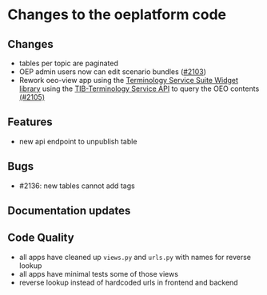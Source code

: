 <!--
SPDX-FileCopyrightText: 2025 Christian Winger <https://github.com/wingechr> © Öko-Institut e.V.
SPDX-FileCopyrightText: 2025 Jonas Huber <https://github.com/jh-RLI> © Reiner Lemoine Institut
SPDX-FileCopyrightText: 2025 Christian Winger <https://github.com/wingechr> © Öko-Institut e.V.

SPDX-License-Identifier: CC0-1.0
-->

# Changes to the oeplatform code

## Changes

- tables per topic are paginated
- OEP admin users now can edit scenario bundles
  ([#2103](https://github.com/OpenEnergyPlatform/oeplatform/pull/2103))
- Rework oeo-view app using the
  [Terminology Service Suite Widget library](https://ts4nfdi.github.io/terminology-service-suite/comp/latest/?path=/docs/overview--docs)
  using the [TIB-Terminology Service API](https://api.terminology.tib.eu/api/)
  to query the OEO contents
  [(#2105)](https://github.com/OpenEnergyPlatform/oeplatform/pull/2105)

## Features

- new api endpoint to unpublish table

## Bugs

- #2136: new tables cannot add tags

## Documentation updates

## Code Quality

- all apps have cleaned up `views.py` and `urls.py` with names for reverse
  lookup
- all apps have minimal tests some of those views
- reverse lookup instead of hardcoded urls in frontend and backend

